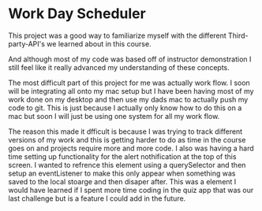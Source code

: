 # Work Day Scheduler #

This project was a good way to familiarize myself with the 
different Third-party-API's we learned about in this course.

And although most of my code was based off of instructor demonstration
I still feel like it really advanced my understanding of these concepts.

The most difficult part of this project for me was actually work flow.
I soon will be integrating all onto my mac setup but I have been having 
most of my work done on my desktop and then use my dads mac to actually 
push my code to git. This is just because I actually only know how to do 
this on a mac but soon I will just be using one system for all my work flow.

The reason this made it dfficult is because I was trying to track different versions of 
my work and this is getting harder to do as time in the course goes on and projects 
require more and more code. I also was having a hard time setting up functionality for
the alert nothification at the top of this screen. I wanted to refrence this 
element using a querySelector and then setup an eventListener to make this only
appear when something was saved to the local stoarge and then disaper after. This was a 
element I would have learned if I spent more time coding in the quiz app that was our
last challenge but is a feature I could add in the future. 
